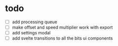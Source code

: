 # todo

- [ ] add processing queue
- [ ] make offset and speed multiplier work with export
- [ ] add settings modal
- [ ] add svelte transitions to all the bits ui components
